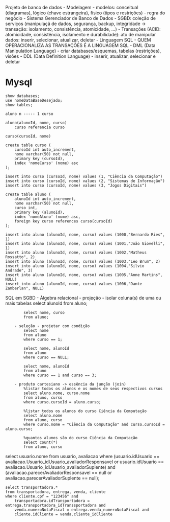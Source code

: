 Projeto de banco de dados
    - Modelagem
        - modelos: conceitual (diagramas), lógico (chave estrangeira), físico (tipos e restrições)
        - regra do negócio
    - Sistema Gerenciador de Banco de Dados - SGBD: coleção de serviços (manipulaçã de dados, segurança, backup, integridade -> transação: isolamento, consistência, atomicidade, ...)
        - Transações (ACID: atomicidade, consistência, isolamento e durabilidade): ato de manipular dados: inserir, selecionar, atualizar, deletar
        - Linguagem SQL
            - QUEM OPERACIONALIZA AS TRANSAÇÕES É A LINGUAGEM SQL
                - DML (Data Manipulation Language)
                    - criar databases/esquemas, tabelas (restrições), visões
                - DDL (Data Definition Language)
                    - inserir, atualizar, selecionar e deletar

# Mysql
    show databases;
    use nomeDataBaseDesejado;
    show tables;

    aluno n ----- 1 curso

    aluno(alunoId, nome, curso)
        curso referencia curso

    curso(cursoId, nome)

    create table curso (
        cursoId int auto_increment,
        nome varchar(50) not null,
        primary key (cursoId),
        index 'nomeCurso' (nome) asc
    );

    insert into curso (cursoId, nome) values (1, "Ciência da Computação")
    insert into curso (cursoId, nome) values (2, "Sistemas de Informação")
    insert into curso (cursoId, nome) values (3, "Jogos Digitais")

    create table aluno (
        alunoId int auto_increment,
        nome varchar(50) not null,
        curso int,
        primary key (alunoId),
        index 'nomeAluno' (nome) asc,
        foreign key curso references curso(cursoId)
    );

    insert into aluno (alunoId, nome, curso) values (1000,"Bernardo Ries", 1)
    insert into aluno (alunoId, nome, curso) values (1001,"João Giovelli", 1)
    insert into aluno (alunoId, nome, curso) values (1002,"Matheus Rossatto", 2)
    insert into aluno (alunoId, nome, curso) values (1003,"Leo Brum", 2)
    insert into aluno (alunoId, nome, curso) values (1004,"Silvio Andrade", 3)
    insert into aluno (alunoId, nome, curso) values (1005,"Anne Martins", NULL)
    insert into aluno (alunoId, nome, curso) values (1006,"Dante Zamberlan", NULL)


SQL em SGBD 
    - Álgebra relacional
        - projeção - isolar coluna(s) de uma ou mais tabelas
            select alunoId
            from aluno;

            select nome, curso
            from aluno;
        
        - seleção - projetar com condição
            select nome
            from aluno
            where curso == 1;

            select nome, alunoId
            from aluno
            where curso == NULL;

            select nome, alunoId
            from aluno
            where curso == 1 and curso == 3;

        - produto cartesiano -> essência da junção (join)
            %listar todos os alunos e os nomes de seus respectivos cursos
            select aluno.nome, curso.nome
            from aluno, curso
            where curso.cursoId = aluno.curso;

            %listar todos os alunos do curso Ciência da Computação
            select aluno.nome
            from aluno, curso
            where curso.nome = "Ciência da Computação" and curso.cursoId = aluno.curso;

            %quantos alunos são do curso Ciência da Computação
            select count(*)
            from aluno, curso

select usuario.nome
from usuario, avaliacao
where (usuario.idUsuario == avaliacao.Usuario_idUsuario_avaliadorResponsavel or
    usuario.idUsuario == avaliacao.Usuario_idUsuario_avaliadorSuplente) and
    (avaliacao.parecerAvaliadorResponsavel == null or
    avaliacao.parecerAvaliadorSuplente == null);

    select transportadora.*
    from transportadora, entrega, venda, cliente
    where cliente.cpf = "123456" and
        transportadora.idTransportadora = entrega.transportadora_idTranssportadora and
        venda.numeroNotaFiscal = entrega.venda_numeroNotaFiscal and
        cliente.idCliente = venda.cliente_idCliente